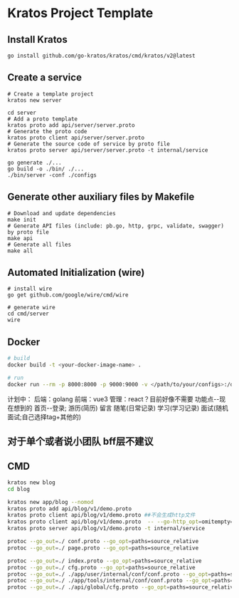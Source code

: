 # Kratos Project Template

## Install Kratos
```
go install github.com/go-kratos/kratos/cmd/kratos/v2@latest
```
## Create a service
```
# Create a template project
kratos new server

cd server
# Add a proto template
kratos proto add api/server/server.proto
# Generate the proto code
kratos proto client api/server/server.proto
# Generate the source code of service by proto file
kratos proto server api/server/server.proto -t internal/service

go generate ./...
go build -o ./bin/ ./...
./bin/server -conf ./configs
```
## Generate other auxiliary files by Makefile
```
# Download and update dependencies
make init
# Generate API files (include: pb.go, http, grpc, validate, swagger) by proto file
make api
# Generate all files
make all
```
## Automated Initialization (wire)
```
# install wire
go get github.com/google/wire/cmd/wire

# generate wire
cd cmd/server
wire
```

## Docker
```bash
# build
docker build -t <your-docker-image-name> .

# run
docker run --rm -p 8000:8000 -p 9000:9000 -v </path/to/your/configs>:/data/conf <your-docker-image-name>
```

计划中：
    后端：golang
    前端：vue3 
    管理：react？目前好像不需要
功能点--现在想到的
    首页--登录;
         游历(简历)
         留言
         随笔(日常记录)
         学习(学习记录)
         面试(随机面试;自己选择tag+其他的)


## 对于单个或者说小团队 bff层不建议


## CMD
```bash
kratos new blog
cd blog

kratos new app/blog --nomod
kratos proto add api/blog/v1/demo.proto
kratos proto client api/blog/v1/demo.proto ##不会生成http文件
kratos proto client api/blog/v1/demo.proto  -- --go-http_opt=omitempty=false ##会生成http文件
kratos proto server api/blog/v1/demo.proto -t internal/service

protoc --go_out=./ conf.proto --go_opt=paths=source_relative
protoc --go_out=./ page.proto --go_opt=paths=source_relative

protoc --go_out=./ index.proto --go_opt=paths=source_relative
protoc --go_out=./ cfg.proto --go_opt=paths=source_relative
protoc --go_out=./ ./app/user/internal/conf/conf.proto --go_opt=paths=source_relative   
protoc --go_out=./ ./app/tools/internal/conf/conf.proto --go_opt=paths=source_relative   
protoc --go_out=./ ./api/global/cfg.proto --go_opt=paths=source_relative   
```
